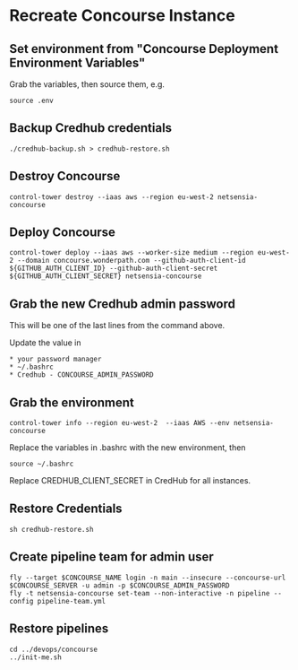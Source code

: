 # Recreate Concourse Instance

## Set environment from "Concourse Deployment Environment Variables"

Grab the variables, then source them, e.g.

    source .env
    
## Backup Credhub credentials

    ./credhub-backup.sh > credhub-restore.sh

## Destroy Concourse
    
    control-tower destroy --iaas aws --region eu-west-2 netsensia-concourse

## Deploy Concourse

    control-tower deploy --iaas aws --worker-size medium --region eu-west-2 --domain concourse.wonderpath.com --github-auth-client-id ${GITHUB_AUTH_CLIENT_ID} --github-auth-client-secret ${GITHUB_AUTH_CLIENT_SECRET} netsensia-concourse

## Grab the new Credhub admin password

This will be one of the last lines from the command above.

Update the value in 

    * your password manager
    * ~/.bashrc
    * Credhub - CONCOURSE_ADMIN_PASSWORD
    
## Grab the environment

    control-tower info --region eu-west-2  --iaas AWS --env netsensia-concourse
    
Replace the variables in .bashrc with the new environment, then

    source ~/.bashrc
    
Replace CREDHUB_CLIENT_SECRET in CredHub for all instances.

## Restore Credentials

    sh credhub-restore.sh
    
## Create pipeline team for admin user

    fly --target $CONCOURSE_NAME login -n main --insecure --concourse-url $CONCOURSE_SERVER -u admin -p $CONCOURSE_ADMIN_PASSWORD
    fly -t netsensia-concourse set-team --non-interactive -n pipeline --config pipeline-team.yml
    
## Restore pipelines

    cd ../devops/concourse
    ../init-me.sh
    